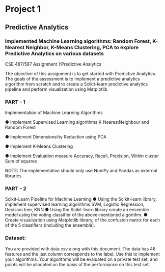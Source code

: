 # Project 1
## Predictive Analytics

### Implemented Machine Learning algorithms: Random Forest, K-Nearest Neighbor, K-Means Clustering, PCA to explore Predictive Analytics on various datasets

CSE 487/587 Assignment 1:Predictive Analytics

The objective of this assignment is to get started with Predictive Analytics. The goals of the
assessment is to implement a predictive analytics algorithm from scratch and to create a
Scikit-learn predictive analytics pipeline and perform visualization using Matplotlib.

### PART - 1
Implementation of Machine Learning Algorithms

● Implement Supervised Learning algorithms K-NearestNeighbour and Random Forest

● Implement Dimensionality Reduction using PCA

● Implement K-Means Clustering

● Implement Evaluation measure Accuracy, Recall, Precision, Within cluster Sum of
squares

NOTE: The implementation should only use NumPy and Pandas as external libraries.

### PART - 2
Scikit-Learn Pipeline for Machine Learning
● Using the Scikit-learn library, implement supervised learning algorithms SVM, Logistic
Regression, Decision tree, KNN
● Using the Scikit-learn library create an ensemble model using the voting classifier of the
above-mentioned algorithm.
● Create visualization using Matplotlib library, of the confusion matrix for each of the 5
classifiers (including the ensemble).

### Dataset:
You are provided with data.csv along with this document. The data has 48 features and the last
column corresponds to the label. Use this to implement your algorithms. Your algorithms will be
evaluated on a private test set, and points will be allocated on the basis of the performance on
this test set.
